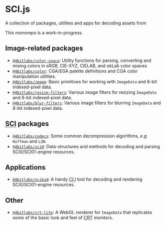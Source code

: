 # SCI.js

A collection of packages, utilities and apps for decoding assets from

This monorepo is a work-in-progress.

## Image-related packages

- [`@4bitlabs/color-space`](./libs/color-space/README.md): Utility functions for parsing, converting and mixing colors in sRGB, CIE-XYZ, CIELAB, and okLab color spaces
- [`@4bitlabs/color`](./libs/color/README.md): CGA/EGA palette definitions and CGA color manipulation utilities.
- [`@4bitlabs/image`](./libs/image/README.md): Basic primitives for working with `ImageData` and 8-bit indexed-pixel data.
- [`@4bitlabs/resize-filters`](./libs/resize-filters/README.md): Various image filters for resizing `ImageData` and 8-bit indexed-pixel data.
- [`@4bitlabs/blur-filters`](./libs/blur-filters/README.md): Various image filters for blurring `ImageData` and 8-bit indexed-pixel data.

## <abbr title="Sierra Creative Interpreter">SCI</abbr> packages

- [`@4bitlabs/codecs`](./libs/codecs/README.md): Some common decompression algorithms, _e.g._ `Huffman` and `LZW`.
- [`@4bitlabs/sci0`](./libs/sci0/README.md): Data-structures and methods for decoding and parsing SCI0/SCI01-engine
  resources.

## Applications

- [`@4bitlabs/scibud`](./apps/scibud/README.md): A handy <abbr title="Command-line interface">CLI</abbr> tool for
  decoding and rendering SCI0/SCI01-engine resources.

## Other

- [`@4bitlabs/crt-lite`](./libs/crt-lite/README.md): A WebGL renderer for `ImageData` that replicates some of the basic
  look and feel of <abbr title="Cathode-ray Tube">CRT</abbr> monitors.
